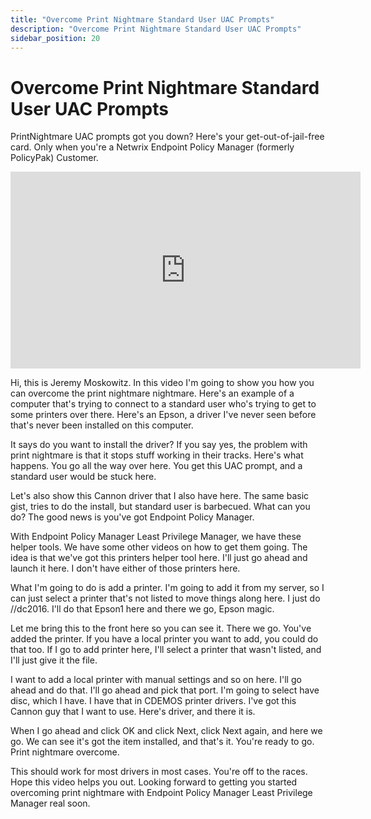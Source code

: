```yaml
---
title: "Overcome Print Nightmare Standard User UAC Prompts"
description: "Overcome Print Nightmare Standard User UAC Prompts"
sidebar_position: 20
---
```

# Overcome Print Nightmare Standard User UAC Prompts

PrintNightmare UAC prompts got you down? Here's your get-out-of-jail-free card. Only when you're a
Netwrix Endpoint Policy Manager (formerly PolicyPak) Customer.

<iframe width="560" height="315" src="https://www.youtube.com/embed/AM5fPLQch4U" title="Endpoint Policy Manager Least Priv Manager: Overcome Print Nightmare Standard User UAC Prompts" frameborder="0" allow="accelerometer; autoplay; clipboard-write; encrypted-media; gyroscope; picture-in-picture; web-share" allowfullscreen="1"></iframe>

Hi, this is Jeremy Moskowitz. In this video I'm going to show you how you can overcome the print
nightmare nightmare. Here's an example of a computer that's trying to connect to a standard user
who's trying to get to some printers over there. Here's an Epson, a driver I've never seen before
that's never been installed on this computer.

It says do you want to install the driver? If you say yes, the problem with print nightmare is that
it stops stuff working in their tracks. Here's what happens. You go all the way over here. You get
this UAC prompt, and a standard user would be stuck here.

Let's also show this Cannon driver that I also have here. The same basic gist, tries to do the
install, but standard user is barbecued. What can you do? The good news is you've got Endpoint
Policy Manager.

With Endpoint Policy Manager Least Privilege Manager, we have these helper tools. We have some other
videos on how to get them going. The idea is that we've got this printers helper tool here. I'll
just go ahead and launch it here. I don't have either of those printers here.

What I'm going to do is add a printer. I'm going to add it from my server, so I can just select a
printer that's not listed to move things along here. I just do //dc2016. I'll do that Epson1 here
and there we go, Epson magic.

Let me bring this to the front here so you can see it. There we go. You've added the printer. If you
have a local printer you want to add, you could do that too. If I go to add printer here, I'll
select a printer that wasn't listed, and I'll just give it the file.

I want to add a local printer with manual settings and so on here. I'll go ahead and do that. I'll
go ahead and pick that port. I'm going to select have disc, which I have. I have that in CDEMOS
printer drivers. I've got this Cannon guy that I want to use. Here's driver, and there it is.

When I go ahead and click OK and click Next, click Next again, and here we go. We can see it's got
the item installed, and that's it. You're ready to go. Print nightmare overcome.

This should work for most drivers in most cases. You're off to the races. Hope this video helps you
out. Looking forward to getting you started overcoming print nightmare with Endpoint Policy Manager
Least Privilege Manager real soon.
